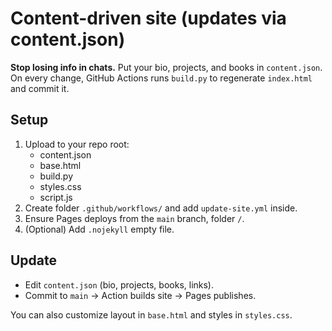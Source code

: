 # Content-driven site (updates via content.json)

**Stop losing info in chats.** Put your bio, projects, and books in `content.json`.  
On every change, GitHub Actions runs `build.py` to regenerate `index.html` and commit it.

## Setup
1. Upload to your repo root:
   - content.json
   - base.html
   - build.py
   - styles.css
   - script.js
2. Create folder `.github/workflows/` and add `update-site.yml` inside.
3. Ensure Pages deploys from the `main` branch, folder `/`.
4. (Optional) Add `.nojekyll` empty file.

## Update
- Edit `content.json` (bio, projects, books, links).
- Commit to `main` → Action builds site → Pages publishes.

You can also customize layout in `base.html` and styles in `styles.css`.
